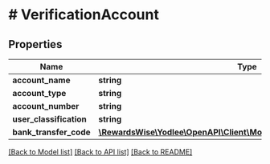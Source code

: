# # VerificationAccount

## Properties

Name | Type | Description | Notes
------------ | ------------- | ------------- | -------------
**account_name** | **string** |  | [optional]
**account_type** | **string** |  |
**account_number** | **string** |  |
**user_classification** | **string** |  | [optional]
**bank_transfer_code** | [**\RewardsWise\Yodlee\OpenAPI\Client\Model\VerificationBankTransferCode**](VerificationBankTransferCode.md) |  |

[[Back to Model list]](../../README.md#models) [[Back to API list]](../../README.md#endpoints) [[Back to README]](../../README.md)
